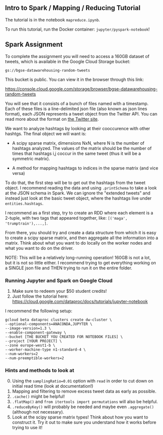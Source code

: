 ## Intro to Spark / Mapping / Reducing Tutorial

The tutorial is in the notebook `mapreduce.ipynb`.

To run this tutorial, run the Docker container: `jupyter/pyspark-notebook`!

## Spark Assignment

To complete the assignment you will need to access a 160GB dataset of tweets, which is available in the Google Cloud Storage bucket:

`gs://bgse-datawarehousing-random-tweets`

This bucket is public. You can view it in the browser through this link:

https://console.cloud.google.com/storage/browser/bgse-datawarehousing-random-tweets

You will see that it consists of a bunch of files named with a timestamp. Each of these files is a line-delimited json file (also known as json lines format), each JSON represents a tweet object from the Twitter API. You can read more about the format on [the Twitter site](https://developer.twitter.com/en/docs/tweets/data-dictionary/overview/intro-to-tweet-json).

We want to analyze hashtags by looking at their cooccurence with other hashtgs. The final object we will want is:

* A scipy sparse matrix, dimensions NxN, where N is the number of hashtags analyzed. The values of the matrix should be the number of times that hashtags i,j coccur in the same tweet (thus it will be a symmetric matrix).

* A method for mapping hashtags to indices in the sparse matrix (and vice versa)

To do that, the first step will be to get out the hashtags from the tweet object. I recommend reading the data and using `.printSchema` to take a look at the JSON schema in Spark. We can ignore the "extended tweets" and instead just look at the basic tweet object, where the hashtags live under `entities.hashtags`.

I recommend as a first step, try to create an RDD where each element is a 2-tuple, with two tags that appeared together, like: `[('maga', 'trumptrain'),...,]`.

From there, you should try and create a data structure from which it is easy to create a scipy sparse matrix, and then aggregate all the information into a matrix. Think about what you want to do locally on the worker nodes and what you want to do on the driver.

NOTE: This will be a relatively long-running operation! 160GB is not a lot, but it is not so little either. I recommend trying to get everything working on a SINGLE json file and THEN trying to run it on the entire folder.

### Running Jupyter and Spark on Google Cloud

1. Make sure to redeem your $50 student credits!
2. Just follow the tutorial here: https://cloud.google.com/dataproc/docs/tutorials/jupyter-notebook

I recommend the following setup:

``` shell
gcloud beta dataproc clusters create dw-cluster \
--optional-components=ANACONDA,JUPYTER \
--image-version=1.3 \
--enable-component-gateway \
--bucket [THE BUCKET YOU CREATED FOR NOTEBOOK FILES] \
--project [YOUR PROJECT] \
--zone europe-west1-b \
--worker-machine-type n1-standard-4 \
--num-workers=2
--num-preemptible-workers=2
```

### Hints and methods to look at

0. Using the `samplingRatio=0.01` option with `read` in order to cut down on initial read time (look at documentation!)
1. Mapping and filtering to remove excess tweet data as early as possible.
2. `.cache()` might be helpful!
3. `.flatMap()` and `from itertools import permutations` will also be helpful.
4. `.reduceByKey()` will probably be needed and maybe even `.aggregate()` (although not necessary).
5. Look at the scipy sparse matrix types! Think about how you want to construct it. Try it out to make sure you understand how it works before trying to use it!
